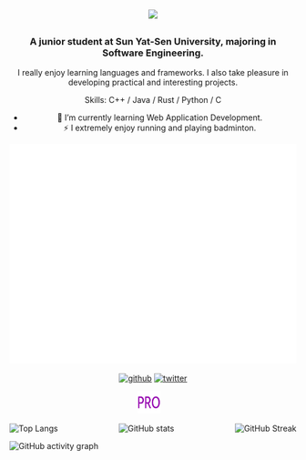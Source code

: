 <h1 align="center">
    <img src="https://readme-typing-svg.herokuapp.com/?font=Righteous&size=35&center=true&vCenter=true&width=500&height=70&duration=4000&lines=Hi+There!+👋;+I'm+Jiequan+Zheng!;" />
</h1>

<h3 align="center">A junior student at Sun Yat-Sen University, majoring in Software Engineering.</h3>

<div align="center">
  
  I really enjoy learning languages and frameworks. I also take pleasure in developing practical and interesting projects.

  Skills: C++ / Java / Rust / Python / C

  - 🌱 I’m currently learning Web Application Development. 
  - ⚡ I extremely enjoy running and playing badminton.

</div>

<div align="center"> 

  ![Metrics](/github-metrics.svg)

  [<img src='https://cdn.jsdelivr.net/npm/simple-icons@3.0.1/icons/github.svg' alt='github' height='40'>](https://github.com/2776115684)  [<img src='https://cdn.jsdelivr.net/npm/simple-icons@3.0.1/icons/twitter.svg' alt='twitter' height='40'>](https://twitter.com/JieQuan13476)  

  <a href='https://github.com/pricing'><img src='https://raw.githubusercontent.com/acervenky/animated-github-badges/master/assets/pro.gif' width='40' height='40'></a> 

</div>

<div style="display: flex; justify-content: space-between;">
  <img src="https://github-readme-stats.vercel.app/api/top-langs/?username=2776115684" alt="Top Langs" />
  <img src="https://github-readme-stats.vercel.app/api?username=2776115684&show_icons=true" alt="GitHub stats" />
  <img src="https://streak-stats.demolab.com/?user=2776115684" alt="GitHub Streak" />
</div>

![GitHub activity graph](https://github-readme-activity-graph.vercel.app/graph?username=2776115684&bg_color=add8e6)
